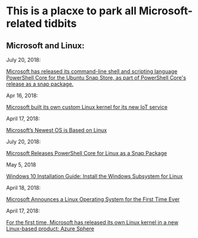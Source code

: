 # This is a placxe to park all Microsoft-related tidbits

## Microsoft and Linux:

July 20, 2018:

[Microsoft has released its command-line shell and scripting language PowerShell Core for the Ubuntu Snap Store, 
as part of PowerShell Core's release as a snap package.](https://www.techrepublic.com/article/microsofts-linux-love-in-continues-as-powershell-core-comes-to-ubuntu-snap-store/)

Apr 16, 2018:

[Microsoft built its own custom Linux kernel for its new IoT service](https://techcrunch.com/2018/04/16/microsoft-built-its-own-custom-linux-kernel-for-its-new-iot-service/)

April 17, 2018:

[Microsoft’s Newest OS is Based on Linux](https://www.omgubuntu.co.uk/2018/04/microsoft-linux-custom-kernel-azure-sphere)

July 20, 2018:

[Microsoft Releases PowerShell Core for Linux as a Snap Package](https://thehackernews.com/2018/07/powershell-core-linux-snap.html)

May 5, 2018

[Windows 10 Installation Guide: Install the Windows Subsystem for Linux](https://docs.microsoft.com/en-us/windows/wsl/install-win10)

April 18, 2018:

[Microsoft Announces a Linux Operating System for the First Time Ever](https://www.extremetech.com/computing/267741-microsoft-announces-a-linux-operating-system-for-the-first-time-ever)

 April 17, 2018:

[For the first time, Microsoft has released its own Linux kernel in a new Linux-based product: Azure Sphere](https://www.zdnet.com/article/microsoft-releases-its-first-linux-product/)
